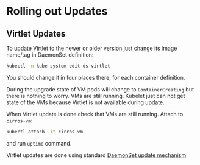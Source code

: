 # Rolling out Updates
## Virtlet Updates

To update Virtlet to the newer or older version just change its image name/tag in DaemonSet definition:

```bash
kubectl -n kube-system edit ds virtlet
```

You should change it in four places there, for each container definition.

During the upgrade state of VM pods will change to `ContainerCreating` but there is nothing to worry. VMs are still running. Kubelet just can not get state of the VMs because Virtlet is not available during update.

When Virtlet update is done check that VMs are still running. Attach to `cirros-vm`:

```bash
kubectl attach -it cirros-vm
```

and run `uptime` command.

Virtlet updates are done using standard [DaemonSet update mechanism](https://kubernetes.io/docs/tasks/manage-daemon/update-daemon-set/)
